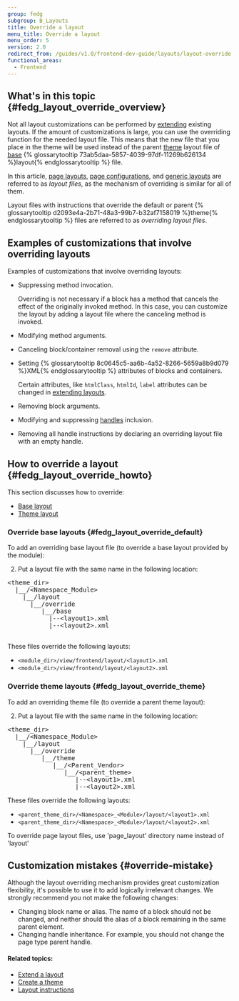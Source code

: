 ```yaml
---
group: fedg
subgroup: B_Layouts
title: Override a layout
menu_title: Override a layout
menu_order: 5
version: 2.0
redirect_from: /guides/v1.0/frontend-dev-guide/layouts/layout-override.html
functional_areas:
  - Frontend
---
```


## What\'s in this topic   {#fedg_layout_override_overview}

Not all layout customizations can be performed by <a href="{{ page.baseurl }}/frontend-dev-guide/layouts/layout-extend.html" target="_blank">extending</a> existing layouts. If the amount of customizations is large, you can use the overriding function for the needed layout file. This means that the new file that you place in the theme will be used instead of the parent <a href="{{ page.baseurl }}/frontend-dev-guide/layouts/layout-overview.html#layout-loc" target="_blank">theme</a> layout file of <a href="{{ page.baseurl }}/frontend-dev-guide/layouts/layout-overview.html#layout-loc" target="_blank">base</a> {% glossarytooltip 73ab5daa-5857-4039-97df-11269b626134 %}layout{% endglossarytooltip %} file.

In this article, <a href="{{ page.baseurl }}/frontend-dev-guide/layouts/layout-types.html#layout-types-page" target="_blank">page layouts</a>, <a href="{{ page.baseurl }}/frontend-dev-guide/layouts/layout-types.html#layout-types-conf" target="_blank">page configurations</a>, and <a href="{{ page.baseurl }}/frontend-dev-guide/layouts/layout-types.html#layout-types-gen" target="_blank">generic layouts</a> are referred to as *layout files*, as the mechanism of overriding is similar for all of them.


Layout files with instructions that override the default or parent {% glossarytooltip d2093e4a-2b71-48a3-99b7-b32af7158019 %}theme{% endglossarytooltip %} files are referred to as *overriding layout files*.

## Examples of customizations that involve overriding layouts

Examples of customizations that involve overriding layouts:

*	Suppressing method invocation.

	<div class="bs-callout bs-callout-info" id="info">
		<p>Overriding is not necessary if a block has a method that cancels the effect of the originally invoked method. In this case, you can customize the layout by adding a layout file where the canceling method is invoked.</p>
	</div>

*	Modifying method arguments.
*	Canceling block/container removal using the `remove` attribute.
*	Setting {% glossarytooltip 8c0645c5-aa6b-4a52-8266-5659a8b9d079 %}XML{% endglossarytooltip %} attributes of blocks and containers.

	<div class="bs-callout bs-callout-info" id="info">
		<p>Certain attributes, like <code>htmlClass</code>, <code>htmlId</code>, <code>label</code> attributes can be changed in <a href="{{ page.baseurl }}/frontend-dev-guide/layouts/layout-extend.html" target="_blank">extending layouts</a>.</p>
	</div>
*	Removing block arguments.
*	Modifying and suppressing <a href="{{ page.baseurl }}/frontend-dev-guide/layouts/layout-overview.html#handle" target="_blank">handles</a> inclusion.
*	Removing all handle instructions by declaring an overriding layout file with an empty handle.

## How to override a layout   {#fedg_layout_override_howto}

This section discusses how to override:

*	<a href="{{ page.baseurl }}/frontend-dev-guide/layouts/layout-overview.html#layout-loc" target="_blank">Base layout</a>
*	<a href="{{ page.baseurl }}/frontend-dev-guide/layouts/layout-overview.html#layout-loc" target="_blank">Theme layout</a>

### Override base layouts   {#fedg_layout_override_default}

To add an overriding base layout file (to override a base layout provided by the module):


2.	Put a layout file with the same name in the following location:

<pre>
&lt;theme_dir&gt;
&nbsp;&nbsp;|__/&lt;Namespace_Module&gt;
&nbsp;&nbsp;&nbsp;&nbsp;|__/layout
&nbsp;&nbsp;&nbsp;&nbsp;&nbsp;&nbsp;|__/override
&nbsp;&nbsp;&nbsp;&nbsp;&nbsp;&nbsp;&nbsp;&nbsp;&nbsp;|__/base
&nbsp;&nbsp;&nbsp;&nbsp;&nbsp;&nbsp;&nbsp;&nbsp;&nbsp;&nbsp;&nbsp;|--&lt;layout1&gt;.xml
&nbsp;&nbsp;&nbsp;&nbsp;&nbsp;&nbsp;&nbsp;&nbsp;&nbsp;&nbsp;&nbsp;|--&lt;layout2&gt;.xml

</pre>

These files override the following layouts:

<ul>
<li><code>&lt;module_dir&gt;/view/frontend/layout/&lt;layout1&gt;.xml</code></li>
<li><code>&lt;module_dir&gt;/view/frontend/layout/&lt;layout2&gt;.xml</code></li>
</ul>

### Override theme layouts   {#fedg_layout_override_theme}

To add an overriding theme file (to override a parent theme layout):

2.	Put a layout file with the same name in the following location:

<pre>
&lt;theme_dir&gt;
&nbsp;&nbsp;|__/&lt;Namespace_Module&gt;
&nbsp;&nbsp;&nbsp;&nbsp;|__/layout
&nbsp;&nbsp;&nbsp;&nbsp;&nbsp;&nbsp;|__/override
&nbsp;&nbsp;&nbsp;&nbsp;&nbsp;&nbsp;&nbsp;&nbsp;&nbsp;|__/theme
&nbsp;&nbsp;&nbsp;&nbsp;&nbsp;&nbsp;&nbsp;&nbsp;&nbsp;&nbsp;&nbsp;&nbsp;|__/&lt;Parent_Vendor&gt;
&nbsp;&nbsp;&nbsp;&nbsp;&nbsp;&nbsp;&nbsp;&nbsp;&nbsp;&nbsp;&nbsp;&nbsp;&nbsp;&nbsp;&nbsp;|__/&lt;parent_theme&gt;
&nbsp;&nbsp;&nbsp;&nbsp;&nbsp;&nbsp;&nbsp;&nbsp;&nbsp;&nbsp;&nbsp;&nbsp;&nbsp;&nbsp;&nbsp;&nbsp;&nbsp;&nbsp;|--&lt;layout1&gt;.xml
&nbsp;&nbsp;&nbsp;&nbsp;&nbsp;&nbsp;&nbsp;&nbsp;&nbsp;&nbsp;&nbsp;&nbsp;&nbsp;&nbsp;&nbsp;&nbsp;&nbsp;&nbsp;|--&lt;layout2&gt;.xml
</pre>

These files override the following layouts:

<ul>
<li><code>&lt;parent_theme_dir&gt;/&lt;Namespace&gt;_&lt;Module&gt;/layout/&lt;layout1&gt;.xml</code></li>
<li><code>&lt;parent_theme_dir&gt;/&lt;Namespace&gt;_&lt;Module&gt;/layout/&lt;layout2&gt;.xml</code></li>
</ul>

<div class="bs-callout bs-callout-info" id="info">
<span class="glyphicon-class">
  <p>To override page layout files, use 'page_layout' directory name instead of 'layout'</p></span>
</div>

## Customization mistakes   {#override-mistake}

Although the layout overriding mechanism provides great customization flexibility, it's possible to use it to add logically irrelevant changes. We strongly recommend you not make the following changes:

*	Changing block name or alias. The name of a block should not be changed, and neither should the alias of a block remaining in the same parent element.
*	Changing handle inheritance. For example, you should not change the page type parent handle.

#### Related topics:

*	<a href="{{ page.baseurl }}/frontend-dev-guide/layouts/layout-extend.html" target="_blank">Extend a layout</a>
*	<a href="{{ page.baseurl }}/frontend-dev-guide/themes/theme-create.html" target="_blank">Create a theme</a>
*	<a href="{{ page.baseurl }}/frontend-dev-guide/layouts/xml-instructions.html" target="_blank">Layout instructions</a>
